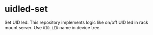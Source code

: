 # uidled-set
Set UID led. 
This repository implements logic like on/off UID led in rack mount server. 
Use ```UID_LED``` name in device tree.
